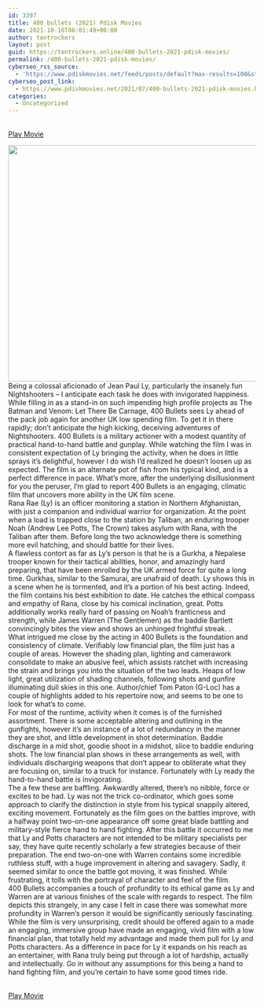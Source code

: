 ```yaml
---
id: 3397
title: 400 bullets (2021) Pdisk Movies
date: 2021-10-16T06:01:49+00:00
author: tentrockers
layout: post
guid: https://tentrockers.online/400-bullets-2021-pdisk-movies/
permalink: /400-bullets-2021-pdisk-movies/
cyberseo_rss_source:
  - 'https://www.pdiskmovies.net/feeds/posts/default?max-results=100&start-index=1201'
cyberseo_post_link:
  - https://www.pdiskmovies.net/2021/07/400-bullets-2021-pdisk-movies.html
categories:
  - Uncategorized
---
```

<a href="https://kuklink.com/1/bnYyZ2p0MDA1MTRv" target="popup" onclick="window.open('https://kuklink.com/1/bnYyZ2p0MDA1MTRv','popup','width=600,height=600'); return false;" rel="noopener"><br /> Play Movie<br /> </a>

<div class="separator">
  <a href="https://www.pdisk.net/share-video?videoid=nv2gjt00514o" target="_blank" rel="noopener"><img loading="lazy" border="0" data-original-height="480" data-original-width="640" height="480" src="https://1.bp.blogspot.com/-2SEtsfTHg0w/YPG4a0eNw1I/AAAAAAAAZTk/cxqdsNAkynUrVd9P6qgmIS7HZWwiJobjQCLcBGAsYHQ/w640-h480/400%2Bbullets%2B%25282021%2529%2BPdisk%2BMovies.jpg" width="640" /></a>
</div>



<div>
  <div>
    <span>Being a colossal aficionado of Jean Paul Ly, particularly the insanely fun Nightshooters – I anticipate each task he does with invigorated happiness. While filling in as a stand-in on such impending high profile projects as The Batman and Venom: Let There Be Carnage, 400 Bullets sees Ly ahead of the pack job again for another UK low spending film. To get it in there rapidly; don&#8217;t anticipate the high kicking, deceiving adventures of Nightshooters. 400 Bullets is a military actioner with a modest quantity of practical hand-to-hand battle and gunplay. While watching the film I was in consistent expectation of Ly bringing the activity, when he does in little sprays it&#8217;s delightful, however I do wish I&#8217;d realized he doesn&#8217;t loosen up as expected. The film is an alternate pot of fish from his typical kind, and is a perfect difference in pace. What&#8217;s more, after the underlying disillusionment for you the peruser, I&#8217;m glad to report 400 Bullets is an engaging, climatic film that uncovers more ability in the UK film scene.&nbsp;</span>
  </div>
  
  <div>
    <span>Rana Rae (Ly) is an officer monitoring a station in Northern Afghanistan, with just a companion and individual warrior for organization. At the point when a load is trapped close to the station by Taliban, an enduring trooper Noah (Andrew Lee Potts, The Crown) takes asylum with Rana, with the Taliban after them. Before long the two acknowledge there is something more evil hatching, and should battle for their lives.&nbsp;</span>
  </div>
  
  <div>
    <span>A flawless contort as far as Ly&#8217;s person is that he is a Gurkha, a Nepalese trooper known for their tactical abilities, honor, and amazingly hard preparing, that have been enrolled by the UK armed force for quite a long time. Gurkhas, similar to the Samurai, are unafraid of death. Ly shows this in a scene when he is tormented, and it&#8217;s a portion of his best acting. Indeed, the film contains his best exhibition to date. He catches the ethical compass and empathy of Rana, close by his comical inclination, great. Potts additionally works really hard of passing on Noah&#8217;s franticness and strength, while James Warren (The Gentlemen) as the baddie Bartlett convincingly bites the view and shows an unhinged frightful streak. .&nbsp;</span>
  </div>
  
  <div>
    <span>What intrigued me close by the acting in 400 Bullets is the foundation and consistency of climate. Verifiably low financial plan, the film just has a couple of areas. However the shading plan, lighting and camerawork consolidate to make an abusive feel, which assists ratchet with increasing the strain and brings you into the situation of the two leads. Heaps of low light, great utilization of shading channels, following shots and gunfire illuminating dull skies in this one. Author/chief Tom Paton (G-Loc) has a couple of highlights added to his repertoire now, and seems to be one to look for what&#8217;s to come.&nbsp;</span>
  </div>
  
  <div>
    <span>For most of the runtime, activity when it comes is of the furnished assortment. There is some acceptable altering and outlining in the gunfights, however it&#8217;s an instance of a lot of redundancy in the manner they are shot, and little development in shot determination. Baddie discharge in a mid shot, goodie shoot in a midshot, slice to baddie enduring shots. The low financial plan shows in these arrangements as well, with individuals discharging weapons that don&#8217;t appear to obliterate what they are focusing on, similar to a truck for instance. Fortunately with Ly ready the hand-to-hand battle is invigorating.&nbsp;</span>
  </div>
  
  <div>
    <span>The a few these are baffling. Awkwardly altered, there&#8217;s no nibble, force or excites to be had. Ly was not the trick co-ordinator, which goes some approach to clarify the distinction in style from his typical snappily altered, exciting movement. Fortunately as the film goes on the battles improve, with a halfway point two-on-one appearance off some great blade battling and military-style fierce hand to hand fighting. After this battle it occurred to me that Ly and Potts characters are not intended to be military specialists per say, they have quite recently scholarly a few strategies because of their preparation. The end two-on-one with Warren contains some incredible ruthless stuff, with a huge improvement in altering and savagery. Sadly, it seemed similar to once the battle got moving, it was finished. While frustrating, it tolls with the portrayal of character and feel of the film.&nbsp;</span>
  </div>
  
  <div>
    <span>400 Bullets accompanies a touch of profundity to its ethical game as Ly and Warren are at various finishes of the scale with regards to respect. The film depicts this strangely, in any case I felt in case there was somewhat more profundity in Warren&#8217;s person it would be significantly seriously fascinating. While the film is very unsurprising, credit should be offered again to a made an engaging, immersive group have made an engaging, vivid film with a low financial plan, that totally held my advantage and made them pull for Ly and Potts characters. As a difference in pace for Ly it expands on his reach as an entertainer, with Rana truly being put through a lot of hardship, actually and intellectually. Go in without any assumptions for this being a hand to hand fighting film, and you&#8217;re certain to have some good times ride.</span>
  </div>
</div>

<a href="https://kuklink.com/1/bnYyZ2p0MDA1MTRv" target="popup" onclick="window.open('https://kuklink.com/1/bnYyZ2p0MDA1MTRv','popup','width=600,height=600'); return false;" rel="noopener"><br /> Play Movie<br /> </a>